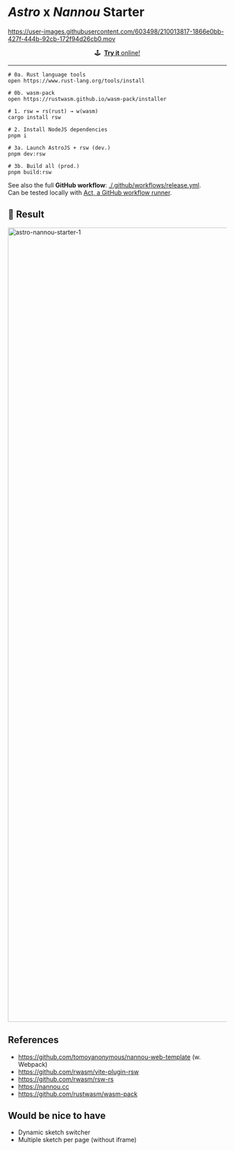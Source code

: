 # _Astro_ x _Nannou_ Starter

https://user-images.githubusercontent.com/603498/210013817-1866e0bb-427f-444b-92cb-172f94d26cb0.mov

<div align="center">

🕹  [**Try it** online!](https://juliancataldo.github.io/astro-nannou-starter/)

</div>

---

```
# 0a. Rust language tools
open https://www.rust-lang.org/tools/install

# 0b. wasm-pack
open https://rustwasm.github.io/wasm-pack/installer

# 1. rsw = rs(rust) → w(wasm)
cargo install rsw

# 2. Install NodeJS dependencies
pnpm i

# 3a. Launch AstroJS + rsw (dev.)
pnpm dev:rsw

# 3b. Build all (prod.)
pnpm build:rsw
```

See also the full **GitHub workflow**: [./.github/workflows/release.yml](./.github/workflows/release.yml).  
Can be tested locally with [Act, a GitHub workflow runner](https://github.com/nektos/act).

## 🍾 Result

<img width="1824" alt="astro-nannou-starter-1" src="https://user-images.githubusercontent.com/603498/207852520-eb8c30b8-7a29-4b75-85cc-a00a41bfbb32.png">

## References

- https://github.com/tomoyanonymous/nannou-web-template (w. Webpack)
- https://github.com/rwasm/vite-plugin-rsw
- https://github.com/rwasm/rsw-rs
- https://nannou.cc
- https://github.com/rustwasm/wasm-pack

## Would be nice to have

- Dynamic sketch switcher
- Multiple sketch per page (without iframe)

